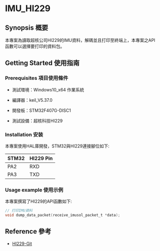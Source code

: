 # IMU_HI229
## Synopsis 概要
本專案為讀取超核公司HI229的IMU資料，解碼並且打印至終端上，本專案之API函數可以選擇要打印的資料包。

## Getting Started 使用指南

### Prerequisites 項目使用條件

- 測試環境：Windows10_x64 作業系統

- 編譯器：keil_V5.37.0

- 開發板：STM32F407G-DISC1
	
- 測試設備：超核科技HI229

### Installation 安装
本專案使用HAL庫開發，STM32與HI229連接腳位如下:

| STM32 | HI229 Pin |
| ----- | --------- |
| PA2   | RXD       |
| PA3   | TXD       |

### Usage example 使用示例
本專案撰寫了HI229的API函數如下:

```C
// 打印IMU資料
void dump_data_packet(receive_imusol_packet_t *data);
```
## Reference 參考
- [HI229-Git][1]

  [1]: https://github.com/peterchen6618/IMU_HI229  "游標顯示"
